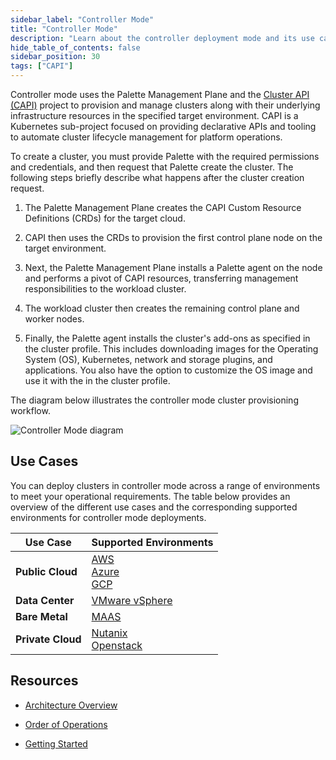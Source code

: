 ```yaml
---
sidebar_label: "Controller Mode"
title: "Controller Mode"
description: "Learn about the controller deployment mode and its use cases."
hide_table_of_contents: false
sidebar_position: 30
tags: ["CAPI"]
---
```


Controller mode uses the Palette Management Plane and the [Cluster API (CAPI)](https://cluster-api.sigs.k8s.io/) project
to provision and manage clusters along with their underlying infrastructure resources in the specified target
environment. CAPI is a Kubernetes sub-project focused on providing declarative APIs and tooling to automate cluster
lifecycle management for platform operations.

To create a cluster, you must provide Palette with the required permissions and credentials, and then request that
Palette create the cluster. The following steps briefly describe what happens after the cluster creation request.

1. The Palette Management Plane creates the CAPI Custom Resource Definitions (CRDs) for the target cloud.

2. CAPI then uses the CRDs to provision the first control plane node on the target environment.

3. Next, the Palette Management Plane installs a Palette agent on the node and performs a pivot of CAPI resources,
   transferring management responsibilities to the workload cluster.

4. The workload cluster then creates the remaining control plane and worker nodes.

<!-- prettier-ignore -->
5. Finally, the Palette agent installs the cluster's add-ons as specified in the cluster profile. This includes
   downloading images for the Operating System (OS), Kubernetes, network and storage plugins, and applications. You also
   have the option to customize the OS image and use it with the
   <VersionedLink text="BYOS pack" url="/integrations/packs/?pack=generic-byoi"/> in the cluster profile.

The diagram below illustrates the controller mode cluster provisioning workflow.

![Controller Mode diagram](/deployment-modes_controller-diagram.webp)

## Use Cases

You can deploy clusters in controller mode across a range of environments to meet your operational requirements. The
table below provides an overview of the different use cases and the corresponding supported environments for controller
mode deployments.

| Use Case          | Supported Environments                                                                                                                           |
| ----------------- | ------------------------------------------------------------------------------------------------------------------------------------------------ |
| **Public Cloud**  | [AWS](../clusters/public-cloud/aws/aws.md)<br />[Azure](../clusters/public-cloud/azure/azure.md)<br />[GCP](../clusters/public-cloud/gcp/gcp.md) |
| **Data Center**   | [VMware vSphere](../clusters/data-center/vmware/vmware.md)                                                                                       |
| **Bare Metal**    | [MAAS](../clusters/data-center/maas/maas.md)                                                                                                     |
| **Private Cloud** | [Nutanix](../clusters/data-center/nutanix/nutanix.md)<br />[Openstack](../clusters/data-center/openstack.md)                                     |

## Resources

- [Architecture Overview](../architecture/architecture-overview.md)

- [Order of Operations](../architecture/orchestration-spectrocloud.md)

- [Getting Started](../getting-started/getting-started.md)
